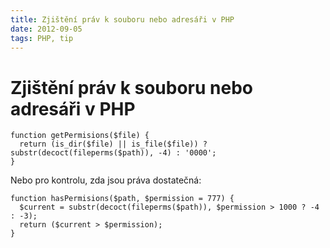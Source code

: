 ```yaml
---
title: Zjištění práv k souboru nebo adresáři v PHP
date: 2012-09-05
tags: PHP, tip
---
```



# Zjištění práv k souboru nebo adresáři v PHP

```
function getPermisions($file) {
  return (is_dir($file) || is_file($file)) ? substr(decoct(fileperms($path)), -4) : '0000';
}
```

Nebo pro kontrolu, zda jsou práva dostatečná:

```
function hasPermisions($path, $permission = 777) {
  $current = substr(decoct(fileperms($path)), $permission > 1000 ? -4 : -3);
  return ($current > $permission);
}
```
